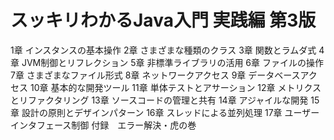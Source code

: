 # スッキリわかるJava入門 実践編 第3版

1章 インスタンスの基本操作
2章 さまざまな種類のクラス
3章 関数とラムダ式
4章 JVM制御とリフレクション
5章 非標準ライブラリの活用
6章 ファイルの操作
7章 さまざまなファイル形式
8章 ネットワークアクセス
9章 データベースアクセス
10章 基本的な開発ツール
11章 単体テストとアサーション
12章 メトリクスとリファクタリング
13章 ソースコードの管理と共有
14章 アジャイルな開発
15章 設計の原則とデザインパターン
16章 スレッドによる並列処理
17章 ユーザーインタフェース制御
付録　エラー解決・虎の巻